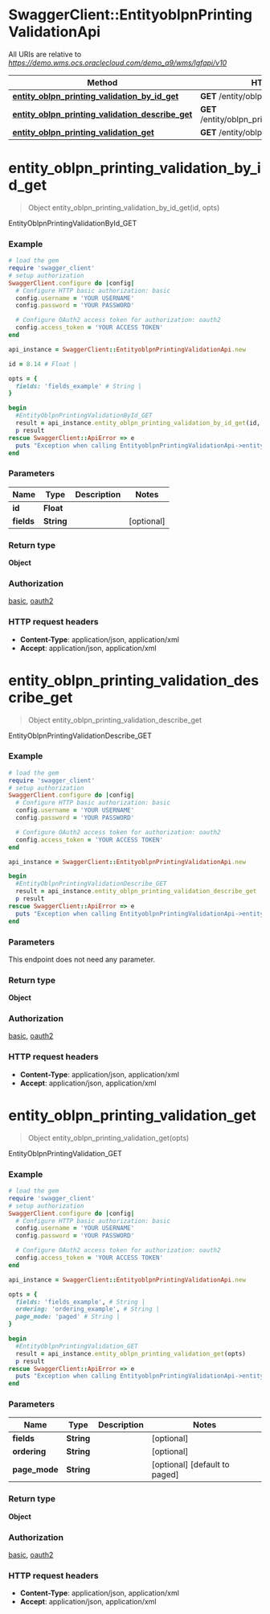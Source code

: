 # SwaggerClient::EntityoblpnPrintingValidationApi

All URIs are relative to *https://demo.wms.ocs.oraclecloud.com/demo_a9/wms/lgfapi/v10*

Method | HTTP request | Description
------------- | ------------- | -------------
[**entity_oblpn_printing_validation_by_id_get**](EntityoblpnPrintingValidationApi.md#entity_oblpn_printing_validation_by_id_get) | **GET** /entity/oblpn_printing_validation/{id} | EntityOblpnPrintingValidationById_GET
[**entity_oblpn_printing_validation_describe_get**](EntityoblpnPrintingValidationApi.md#entity_oblpn_printing_validation_describe_get) | **GET** /entity/oblpn_printing_validation/describe | EntityOblpnPrintingValidationDescribe_GET
[**entity_oblpn_printing_validation_get**](EntityoblpnPrintingValidationApi.md#entity_oblpn_printing_validation_get) | **GET** /entity/oblpn_printing_validation | EntityOblpnPrintingValidation_GET


# **entity_oblpn_printing_validation_by_id_get**
> Object entity_oblpn_printing_validation_by_id_get(id, opts)

EntityOblpnPrintingValidationById_GET



### Example
```ruby
# load the gem
require 'swagger_client'
# setup authorization
SwaggerClient.configure do |config|
  # Configure HTTP basic authorization: basic
  config.username = 'YOUR USERNAME'
  config.password = 'YOUR PASSWORD'

  # Configure OAuth2 access token for authorization: oauth2
  config.access_token = 'YOUR ACCESS TOKEN'
end

api_instance = SwaggerClient::EntityoblpnPrintingValidationApi.new

id = 8.14 # Float | 

opts = { 
  fields: 'fields_example' # String | 
}

begin
  #EntityOblpnPrintingValidationById_GET
  result = api_instance.entity_oblpn_printing_validation_by_id_get(id, opts)
  p result
rescue SwaggerClient::ApiError => e
  puts "Exception when calling EntityoblpnPrintingValidationApi->entity_oblpn_printing_validation_by_id_get: #{e}"
end
```

### Parameters

Name | Type | Description  | Notes
------------- | ------------- | ------------- | -------------
 **id** | **Float**|  | 
 **fields** | **String**|  | [optional] 

### Return type

**Object**

### Authorization

[basic](../README.md#basic), [oauth2](../README.md#oauth2)

### HTTP request headers

 - **Content-Type**: application/json, application/xml
 - **Accept**: application/json, application/xml



# **entity_oblpn_printing_validation_describe_get**
> Object entity_oblpn_printing_validation_describe_get

EntityOblpnPrintingValidationDescribe_GET



### Example
```ruby
# load the gem
require 'swagger_client'
# setup authorization
SwaggerClient.configure do |config|
  # Configure HTTP basic authorization: basic
  config.username = 'YOUR USERNAME'
  config.password = 'YOUR PASSWORD'

  # Configure OAuth2 access token for authorization: oauth2
  config.access_token = 'YOUR ACCESS TOKEN'
end

api_instance = SwaggerClient::EntityoblpnPrintingValidationApi.new

begin
  #EntityOblpnPrintingValidationDescribe_GET
  result = api_instance.entity_oblpn_printing_validation_describe_get
  p result
rescue SwaggerClient::ApiError => e
  puts "Exception when calling EntityoblpnPrintingValidationApi->entity_oblpn_printing_validation_describe_get: #{e}"
end
```

### Parameters
This endpoint does not need any parameter.

### Return type

**Object**

### Authorization

[basic](../README.md#basic), [oauth2](../README.md#oauth2)

### HTTP request headers

 - **Content-Type**: application/json, application/xml
 - **Accept**: application/json, application/xml



# **entity_oblpn_printing_validation_get**
> Object entity_oblpn_printing_validation_get(opts)

EntityOblpnPrintingValidation_GET



### Example
```ruby
# load the gem
require 'swagger_client'
# setup authorization
SwaggerClient.configure do |config|
  # Configure HTTP basic authorization: basic
  config.username = 'YOUR USERNAME'
  config.password = 'YOUR PASSWORD'

  # Configure OAuth2 access token for authorization: oauth2
  config.access_token = 'YOUR ACCESS TOKEN'
end

api_instance = SwaggerClient::EntityoblpnPrintingValidationApi.new

opts = { 
  fields: 'fields_example', # String | 
  ordering: 'ordering_example', # String | 
  page_mode: 'paged' # String | 
}

begin
  #EntityOblpnPrintingValidation_GET
  result = api_instance.entity_oblpn_printing_validation_get(opts)
  p result
rescue SwaggerClient::ApiError => e
  puts "Exception when calling EntityoblpnPrintingValidationApi->entity_oblpn_printing_validation_get: #{e}"
end
```

### Parameters

Name | Type | Description  | Notes
------------- | ------------- | ------------- | -------------
 **fields** | **String**|  | [optional] 
 **ordering** | **String**|  | [optional] 
 **page_mode** | **String**|  | [optional] [default to paged]

### Return type

**Object**

### Authorization

[basic](../README.md#basic), [oauth2](../README.md#oauth2)

### HTTP request headers

 - **Content-Type**: application/json, application/xml
 - **Accept**: application/json, application/xml



